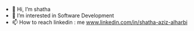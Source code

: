 - 👋 Hi, I’m shatha
- 👀 I’m interested in Software Development 
- 📫 How to reach linkedin :  me www.linkedin.com/in/shatha-aziz-alharbi  



